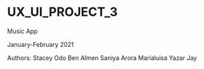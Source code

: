 # UX_UI_PROJECT_3
Music App

January-February 2021

Authors:
Stacey Odo
Ben Almen
Saniya Arora
Marialuisa Yazar
Jay

